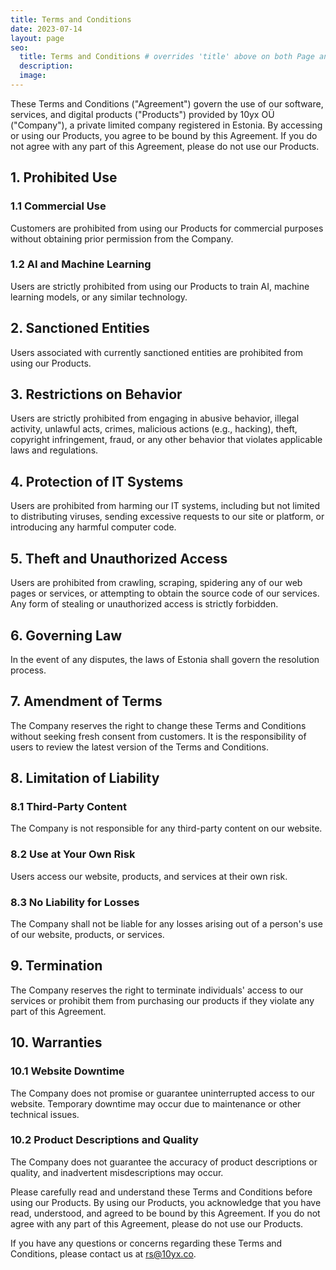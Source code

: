 ```yaml
---
title: Terms and Conditions
date: 2023-07-14
layout: page
seo:
  title: Terms and Conditions # overrides 'title' above on both Page and META
  description:
  image:
---
```


<!-- {% wrap "bg-red-100 mt-4 border border-red-300 rounded-lg underline" %} -->

<!-- Text courtesy [Fillerama.io](http://fillerama.io/) -->

<!-- {% endwrap %} -->

These Terms and Conditions ("Agreement") govern the use of our software, services, and digital products ("Products") provided by 10yx OÜ ("Company"), a private limited company registered in Estonia. By accessing or using our Products, you agree to be bound by this Agreement. If you do not agree with any part of this Agreement, please do not use our Products.

## 1. Prohibited Use

### 1.1 Commercial Use
Customers are prohibited from using our Products for commercial purposes without obtaining prior permission from the Company.

### 1.2 AI and Machine Learning
Users are strictly prohibited from using our Products to train AI, machine learning models, or any similar technology.

## 2. Sanctioned Entities
Users associated with currently sanctioned entities are prohibited from using our Products.

## 3. Restrictions on Behavior
Users are strictly prohibited from engaging in abusive behavior, illegal activity, unlawful acts, crimes, malicious actions (e.g., hacking), theft, copyright infringement, fraud, or any other behavior that violates applicable laws and regulations.

## 4. Protection of IT Systems
Users are prohibited from harming our IT systems, including but not limited to distributing viruses, sending excessive requests to our site or platform, or introducing any harmful computer code.

## 5. Theft and Unauthorized Access
Users are prohibited from crawling, scraping, spidering any of our web pages or services, or attempting to obtain the source code of our services. Any form of stealing or unauthorized access is strictly forbidden.

## 6. Governing Law
In the event of any disputes, the laws of Estonia shall govern the resolution process.

## 7. Amendment of Terms
The Company reserves the right to change these Terms and Conditions without seeking fresh consent from customers. It is the responsibility of users to review the latest version of the Terms and Conditions.

## 8. Limitation of Liability

### 8.1 Third-Party Content
The Company is not responsible for any third-party content on our website.

### 8.2 Use at Your Own Risk
Users access our website, products, and services at their own risk.

### 8.3 No Liability for Losses
The Company shall not be liable for any losses arising out of a person's use of our website, products, or services.

## 9. Termination
The Company reserves the right to terminate individuals' access to our services or prohibit them from purchasing our products if they violate any part of this Agreement.

## 10. Warranties

### 10.1 Website Downtime
The Company does not promise or guarantee uninterrupted access to our website. Temporary downtime may occur due to maintenance or other technical issues.

### 10.2 Product Descriptions and Quality
The Company does not guarantee the accuracy of product descriptions or quality, and inadvertent misdescriptions may occur.

Please carefully read and understand these Terms and Conditions before using our Products. By using our Products, you acknowledge that you have read, understood, and agreed to be bound by this Agreement. If you do not agree with any part of this Agreement, please do not use our Products.

If you have any questions or concerns regarding these Terms and Conditions, please contact us at rs@10yx.co.
